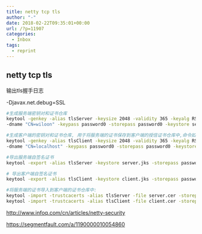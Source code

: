 ```yaml
---
title: netty tcp tls
author: "-"
date: 2018-02-22T09:35:01+00:00
url: /?p=11907
categories:
  - Inbox
tags:
  - reprint
---
```

## netty tcp tls

输出tls握手日志
  
-Djavax.net.debug=SSL

```bash
#生成服务端密钥对和证书仓库
keytool -genkey -alias tlsServer -keysize 2048 -validity 365 -keyalg RSA \
-dname "CN=wiloon" -keypass password0 -storepass password0 -keystore server.jks

#生成客户端的密钥对和证书仓库, 用于将服务端的证书保存到客户端的授信证书仓库中,命令如下: 
keytool -genkey -alias tlsClient -keysize 2048 -validity 365 -keyalg RSA \
-dname "CN=localhost" -keypass password0 -storepass password0 -keystore client.jks

#导出服务端自签名证书
keytool -export -alias tlsServer -keystore server.jks -storepass password0 -file server.cer

# 导出客户端自签名证书
keytool -export -alias tlsClient -keystore client.jks -storepass password0 -file client.cer

#将服务端的证书导入到客户端的证书仓库中: 
keytool -import -trustcacerts -alias tlsServer -file server.cer -storepass password0 -keystore serverTrust.jks
keytool -import -trustcacerts -alias tlsClient -file client.cer -storepass password0 -keystore clientTrust.jks
```

<http://www.infoq.com/cn/articles/netty-security>
  
<https://segmentfault.com/a/1190000010054860>
